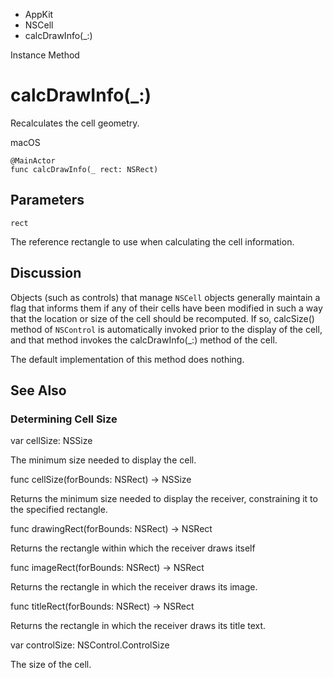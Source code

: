 

- AppKit
- NSCell
-  calcDrawInfo(\_:) 

Instance Method

# calcDrawInfo(\_:)

Recalculates the cell geometry.

macOS

``` source
@MainActor
func calcDrawInfo(_ rect: NSRect)
```

## Parameters 

`rect`  

The reference rectangle to use when calculating the cell information.

## Discussion

Objects (such as controls) that manage `NSCell` objects generally maintain a flag that informs them if any of their cells have been modified in such a way that the location or size of the cell should be recomputed. If so, calcSize() method of `NSControl` is automatically invoked prior to the display of the cell, and that method invokes the calcDrawInfo(_:) method of the cell.

The default implementation of this method does nothing.

## See Also

### Determining Cell Size

var cellSize: NSSize

The minimum size needed to display the cell.

func cellSize(forBounds: NSRect) -> NSSize

Returns the minimum size needed to display the receiver, constraining it to the specified rectangle.

func drawingRect(forBounds: NSRect) -> NSRect

Returns the rectangle within which the receiver draws itself

func imageRect(forBounds: NSRect) -> NSRect

Returns the rectangle in which the receiver draws its image.

func titleRect(forBounds: NSRect) -> NSRect

Returns the rectangle in which the receiver draws its title text.

var controlSize: NSControl.ControlSize

The size of the cell.

